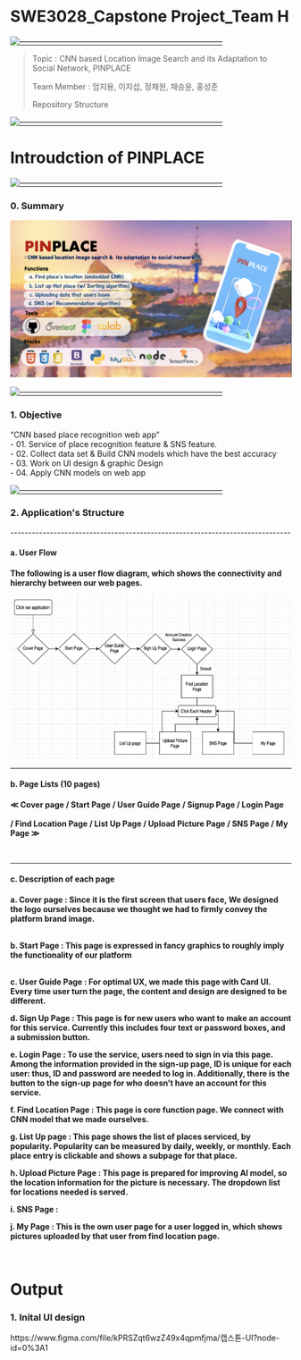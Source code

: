 # SWE3028_Capstone Project_Team H

[![——————————————————————————](https://raw.githubusercontent.com/andreasbm/readme/master/assets/lines/colored.png)](#license)

> Topic : CNN based Location Image Search and its Adaptation to Social Network, PINPLACE
>
> Team Member : 엄지용, 이지섭, 정채원, 채승윤, 홍성준
> 
> Repository Structure
> 
[![——————————————————————————](https://raw.githubusercontent.com/andreasbm/readme/master/assets/lines/colored.png)](#license)
 

# Introudction of PINPLACE

[![——————————————————————————](https://raw.githubusercontent.com/andreasbm/readme/master/assets/lines/colored.png)](#license)

<h3>0. Summary</h3>
<img src="./pinplace.png">
<br>

[![——————————————————————————](https://raw.githubusercontent.com/andreasbm/readme/master/assets/lines/colored.png)](#license)

<h3> 1. Objective </h3>
 “CNN based place recognition web app”
 <br>
- 01. Service of place recognition feature & SNS feature.
 <br>
- 02. Collect data set & Build CNN models which have the best accuracy
 <br>
- 03. Work on UI design & graphic Design
 <br>
- 04. Apply CNN models on web app
<br>


[![——————————————————————————](https://raw.githubusercontent.com/andreasbm/readme/master/assets/lines/colored.png)](#license)


<h3> 2. Application's Structure </h3>
------------------------------------------------------------------------------

<h4> a. User Flow <h4>
 <p> The following is a user flow diagram, which shows the connectivity and hierarchy between our web pages.
 </p>
<img src="./userflow.png">
<br>

------------------------------------------------------------------------------

<h4> b. Page Lists (10 pages) <h4>
<p>≪  Cover page / Start Page / User Guide Page / Signup Page / Login Page <br> <br>
 / Find Location Page / List Up Page / Upload Picture Page / SNS Page / My Page  ≫ </p>
 <br>

------------------------------------------------------------------------------

<h4> c. Description of each page  <h4>

<p>

	
a.	Cover page :
 Since it is the first screen that users face, We designed the logo ourselves because we thought we had to firmly convey the platform brand image.
<br><br>

b.	Start Page :
 This page is expressed in fancy graphics to roughly imply the functionality of our platform<br>
	<br>


c.	User Guide Page :
 For optimal UX, we made this page with Card UI. Every time user turn the page, the content and design are designed to be different. <br>


d.	Sign Up Page :
 This page is for new users who want to make an account for this service. Currently this includes four text or password boxes, and a submission button. <br>



e.	Login Page :
 To use the service, users need to sign in via this page. Among the information provided in the sign-up page, ID is unique for each user: thus, ID and password are needed to log in. Additionally, there is the button to the sign-up page for who doesn’t have an account for this service. <br>



f.	Find Location Page :
 This page is core function page. We connect with CNN model that we made ourselves.  <br>


g.	List Up page :
 This page shows the list of places serviced, by popularity. Popularity can be measured by daily, weekly, or monthly. Each place entry is clickable and shows a subpage for that place. <br>


h.	Upload Picture Page :
 This page is prepared for improving AI model, so the location information for the picture is necessary. The dropdown list for locations needed is served. <br>


 
i.	SNS Page :<br>




j.	My Page :
This is the own user page for a user logged in, which shows pictures uploaded by that user from find location page. 


<br>
 
</p>


# Output
<h3> 1. Inital UI design </h3>
https://www.figma.com/file/kPRSZqt6wzZ49x4qpmfjma/캡스톤-UI?node-id=0%3A1
<br>
